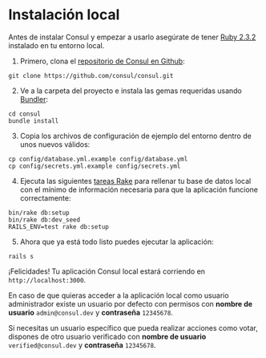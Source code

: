 # Instalación local

Antes de instalar Consul y empezar a usarlo asegúrate de tener [Ruby 2.3.2](https://www.ruby-lang.org/en/news/2016/11/15/ruby-2-3-2-released/) instalado en tu entorno local.

1. Primero, clona el [repositorio de Consul en Github](https://github.com/consul/consul/):

  ```
  git clone https://github.com/consul/consul.git
  ```

2. Ve a la carpeta del proyecto e instala las gemas requeridas usando [Bundler](http://bundler.io/):
  ```
  cd consul
  bundle install
  ```

3. Copia los archivos de configuración de ejemplo del entorno dentro de unos nuevos válidos:

  ```
  cp config/database.yml.example config/database.yml
  cp config/secrets.yml.example config/secrets.yml
  ```

4. Ejecuta las siguientes [tareas Rake](https://github.com/ruby/rake) para rellenar tu base de datos local con el mínimo de información necesaria para que la aplicación funcione correctamente:

  ```
  bin/rake db:setup
  bin/rake db:dev_seed
  RAILS_ENV=test rake db:setup
  ```

5. Ahora que ya está todo listo puedes ejecutar la aplicación:

  ```
  rails s
  ```

  ¡Felicidades! Tu aplicación Consul local estará corriendo en `http://localhost:3000`.

En caso de que quieras acceder a la aplicación local como usuario administrador existe un usuario por defecto con permisos con **nombre de usuario** `admin@consul.dev` y **contraseña** `12345678`.

Si necesitas un usuario específico que pueda realizar acciones como votar, dispones de otro usuario verificado con **nombre de usuario** `verified@consul.dev` y **contraseña** `12345678`.

